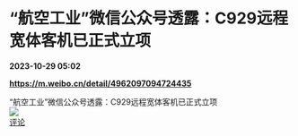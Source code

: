 # “航空工业”微信公众号透露：C929远程宽体客机已正式立项

**2023-10-29 05:02**

**https://m.weibo.cn/detail/4962097094724435**

“航空工业”微信公众号透露：C929远程宽体客机已正式立项  
![](https://img3.chouti.com/CHOUTI_231029_F8BF36A1C76A4A7DBDFF031169FB7B61.jpg)  
[评论](https://m.chouti.com/link/40437471)
